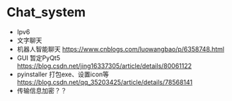# Chat_system
- Ipv6
- 文字聊天
- 机器人智能聊天 <https://www.cnblogs.com/luowangbao/p/6358748.html>
- GUI  暂定PyQt5 <https://blog.csdn.net/jing16337305/article/details/80061122>
- pyinstaller 打包exe、设置icon等 <https://blog.csdn.net/qq_35203425/article/details/78568141>
- 传输信息加密？？